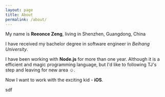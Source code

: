 ```yaml
---
layout: page
title: About
permalink: /about/
---
```


My name is **Reeonce Zeng**, living in Shenzhen, Guangdong, China

I have received my bachelor degree in software engineer in *Beihang University*.

I have been working with **Node.js** for more than one year. Although it is a efficient and magic programming language, but I'd like to following TJ's step and leaving for new area ☺.

Now I want to work with the exciting kid - **iOS**.


<p id="test-ele">
sdf
</p>

<div class="timeline">
	<svg>
	</svg>
</div>

<script type="text/javascript" src="http://d3js.org/d3.v3.min.js"></script>
<script type="text/javascript" src="/js/d3-timeline.js"></script>

<style type="text/css">
 
   svg {
      font-size: 10px;
    }
 
    g {
      overflow: visible;
    }
 
    text {
      z-index: 20;
    }
 
    rect.pane {
      cursor: move;
      fill: none;
      pointer-events: all;
    }
 
</style>
<script type="text/javascript">
	var testData = [
	  {label: "person a", times: [
	    {"starting_time": 1355752800000, "ending_time": 1355759900000},
	    {"starting_time": 1355767900000, "ending_time": 1355774400000}]},
	  {label: "person b", times: [
	    {"starting_time": 1355759910000, "ending_time": 1355761900000}]},
	  {label: "person c", times: [
	    {"starting_time": 1355761910000, "ending_time": 1355763910000}]},
	  ];
    var w = 600,
    h = 500;
 
    var svg = d3.select(".timeline svg").attr("width", w);

	var chart = d3.timeline();

	svg.datum(testData).call(chart);
</script>

<script type="text/javascript">
	var zoom = d3.behavior.zoom();

	svg.datum(testData).call(chart);
</script>

